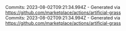 Commits: 2023-08-02T09:21:34.994Z - Generated via https://github.com/marketplace/actions/artificial-grass
<br>
Commits: 2023-08-02T09:21:34.994Z - Generated via https://github.com/marketplace/actions/artificial-grass
<br>
